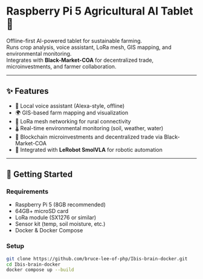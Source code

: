 # Raspberry Pi 5 Agricultural AI Tablet 🌱

Offline-first AI-powered tablet for sustainable farming.  
Runs crop analysis, voice assistant, LoRa mesh, GIS mapping, and environmental monitoring.  
Integrates with **Black-Market-COA** for decentralized trade, microinvestments, and farmer collaboration.  

---

## ✨ Features
- 🤖 Local voice assistant (Alexa-style, offline)
- 🌍 GIS-based farm mapping and visualization
- 📡 LoRa mesh networking for rural connectivity
- 🌡️ Real-time environmental monitoring (soil, weather, water)
- 🔗 Blockchain microinvestments and decentralized trade via Black-Market-COA
- 🦾 Integrated with **LeRobot SmolVLA** for robotic automation

---

## 🚀 Getting Started

### Requirements
- Raspberry Pi 5 (8GB recommended)  
- 64GB+ microSD card  
- LoRa module (SX1276 or similar)  
- Sensor kit (temp, soil moisture, etc.)  
- Docker & Docker Compose  

### Setup
```bash
git clone https://github.com/bruce-lee-of-php/Ibis-brain-docker.git
cd Ibis-brain-docker
docker compose up --build
